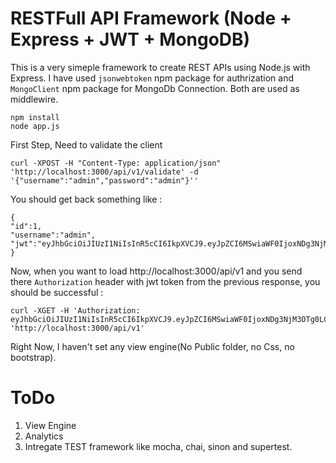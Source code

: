 # RESTFull API Framework (Node + Express + JWT + MongoDB)

This is a very simeple framework to create REST APIs using Node.js with Express. 
I have used `jsonwebtoken` npm package for authrization and `MongoClient` npm package for MongoDb Connection. Both are used as middlewire.  

```
npm install
node app.js
```
First Step, Need to validate the client
```
curl -XPOST -H "Content-Type: application/json" 'http://localhost:3000/api/v1/validate' -d '{"username":"admin","password":"admin"}''
```
You should get back something like :
```
{
"id":1,
"username":"admin",
"jwt":"eyJhbGciOiJIUzI1NiIsInR5cCI6IkpXVCJ9.eyJpZCI6MSwiaWF0IjoxNDg3NjM3OTg0LCJleHAiOjE0ODc2NDE1ODR9.1jMwROveQeR64baJOPdZV4SdpmKKVRvgPg0wJX9sHnI"
}
```
Now, when you want to load http://localhost:3000/api/v1 and you send there `Authorization` header with jwt token from the previous response, you should be successful :
```
curl -XGET -H 'Authorization: eyJhbGciOiJIUzI1NiIsInR5cCI6IkpXVCJ9.eyJpZCI6MSwiaWF0IjoxNDg3NjM3OTg0LCJleHAiOjE0ODc2NDE1ODR9.1jMwROveQeR64baJOPdZV4SdpmKKVRvgPg0wJX9sHnI' 'http://localhost:3000/api/v1'
```

Right Now, I haven't set any view engine(No Public folder, no Css, no bootstrap). 


# ToDo
1. View Engine
2. Analytics
3. Intregate TEST framework like mocha, chai, sinon and supertest.
